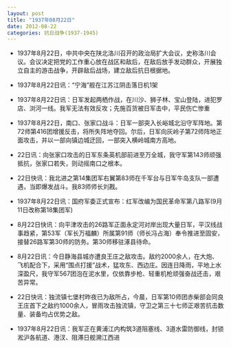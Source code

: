 ```yaml
---
layout: post
title: "1937年08月22日"
date: 2012-08-22
categories: 抗日战争(1937-1945)
---
```


<meta name="referrer" content="no-referrer" />

- 1937年8月22日，中共中央在陕北洛川召开的政治局扩大会议，史称洛川会议。会议决定把党的工作重心放在战区和敌后，在敌后放手发动群众，开展独立自主的游击战争，开辟敌后战场，建立敌后抗日根据地。 

- 1937年8月22日讯：“宁海”舰在江苏江阴击落日机1架 

- 1937年8月22日讯：日军发起两栖作战，在川沙、狮子林、宝山登陆，进犯罗店、浏河一线。我军无法有效反攻；先施百货被日军击中，平民伤亡惨重 

- 1937年8月22日，南口、张家口战斗：日军一部突入长峪城北沿守军阵地。第72师第416团增援反击，将所失阵地夺回。尔后，日军向灰岭子第72师阵地正面攻击，并以一部向镇边城迂回，一部突入横岭城南方高地。 

- 22日讯：向张家口攻击的日军东条英机部前进至万全城，我守军第143师顽强抵抗，张家口若失，则动摇南口之根本。 

- 22日快讯：我北进之第14集团军右翼第83师在千军台与日军牛岛支队一部遭遇，当即爆发战斗。我83师师长刘戡。 

- 1937年8月22日讯：国府军委正式宣布：红军改编为国民革命军第八路军(9月11日改称第18集团军) 

- 8月22日快讯：向平津攻击的26路军正面永定河对岸出现大量日军，平汉线战事趋紧，第53军（军长万福麟）所属第91师（师长冯占海）奉令推进至固安，接替26路军第30师的防务。第30师移驻涿县待命。 

- 8月22日讯：今日静海县城亦遭良王庄之敌攻击。敌约2000余人，在大炮、飞机配合下，采用“围点打援”战术，猛攻东、西边庄。因连日降雨，平地上水深盈尺，我守军567团泡在泥水里，仅依靠步枪、轻重机枪顽强奋战还击，艰苦异常。 

- 22日快讯：独流镇七堡村昨夜已为敌所占，今晨，日军第10师团赤柴部会同良王庄首下之敌约1000余人，冒雨攻击独流镇，守卫之第三十七师正艰苦抗击数量、装备均占优势之敌。 

- 1937年8月22日讯：我军正在黄浦江内构筑3道阻塞线、3道水雷防御线，封锁淞沪各航道、港汊、阻滞日舰溯江西进 

